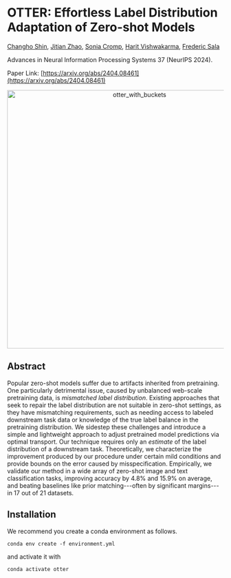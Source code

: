 # OTTER: Effortless Label Distribution Adaptation of Zero-shot Models
[Changho Shin](https://ch-shin.github.io/), [Jitian Zhao](https://jzhao326.github.io/), [Sonia Cromp](https://socromp.github.io/), [Harit Vishwakarma](https://harit7.github.io/), [Frederic Sala](https://pages.cs.wisc.edu/~fredsala/)

Advances in Neural Information Processing Systems 37 (NeurIPS 2024).

Paper Link: [https://arxiv.org/abs/2404.08461](https://arxiv.org/abs/2404.08461)

<div align="center">
<img src="https://github.com/user-attachments/assets/7c4bc7b0-f4ea-4eae-84d1-b81b5d308642" alt="otter_with_buckets" width="600">
</div>

## Abstract
Popular zero-shot models suffer due to artifacts inherited from pretraining. One particularly detrimental issue, caused by unbalanced web-scale pretraining data, is *mismatched label distribution*. Existing approaches that seek to repair the label distribution are not suitable in zero-shot settings, as they have mismatching  requirements, such as needing access to labeled downstream task data or knowledge of the true label balance in the pretraining distribution. We sidestep these challenges and introduce a simple and lightweight approach to adjust pretrained model predictions via optimal transport. Our technique requires only an *estimate* of the label distribution of a downstream task. Theoretically, we characterize the improvement produced by our procedure under certain mild conditions and provide bounds on the error caused by misspecification. Empirically, we validate our method in a wide array of zero-shot image and text classification tasks, improving accuracy by 4.8\% and 15.9\% on average, and beating baselines like prior matching---often by significant margins---in 17 out of 21 datasets. 


## Installation

We recommend you create a conda environment as follows.

```
conda env create -f environment.yml
```

and activate it with

```
conda activate otter
```

